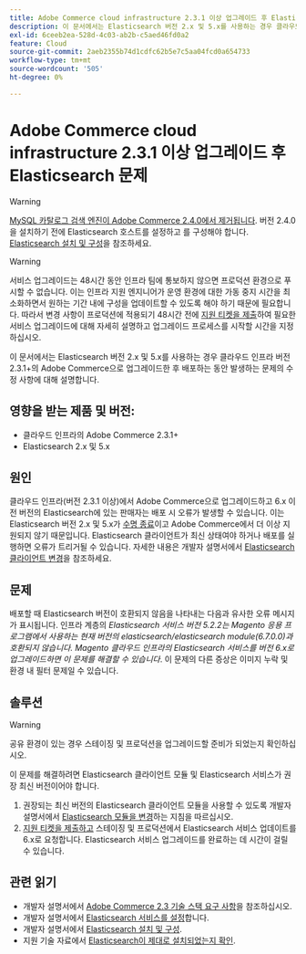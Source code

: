 ```yaml
---
title: Adobe Commerce cloud infrastructure 2.3.1 이상 업그레이드 후 Elasticsearch 문제
description: 이 문서에서는 Elasticsearch 버전 2.x 및 5.x를 사용하는 경우 클라우드 인프라 버전 2.3.1+의 Adobe Commerce으로 업그레이드한 후 배포하는 동안 발생하는 문제의 수정 사항에 대해 설명합니다.
exl-id: 6ceeb2ea-528d-4c03-ab2b-c5aed46fd0a2
feature: Cloud
source-git-commit: 2aeb2355b74d1cdfc62b5e7c5aa04fcd0a654733
workflow-type: tm+mt
source-wordcount: '505'
ht-degree: 0%

---
```


# Adobe Commerce cloud infrastructure 2.3.1 이상 업그레이드 후 Elasticsearch 문제

>[!WARNING]
>
>[MySQL 카탈로그 검색 엔진이 Adobe Commerce 2.4.0에서 제거됩니다](/help/announcements/adobe-commerce-announcements/mysql-catalog-search-engine-will-be-removed-in-magento-2-4-0.md). 버전 2.4.0을 설치하기 전에 Elasticsearch 호스트를 설정하고 를 구성해야 합니다. [Elasticsearch 설치 및 구성](https://experienceleague.adobe.com/en/docs/commerce-operations/configuration-guide/search/overview-search)을 참조하세요.

>[!WARNING]
>
>서비스 업그레이드는 48시간 동안 인프라 팀에 통보하지 않으면 프로덕션 환경으로 푸시할 수 없습니다. 이는 인프라 지원 엔지니어가 운영 환경에 대한 가동 중지 시간을 최소화하면서 원하는 기간 내에 구성을 업데이트할 수 있도록 해야 하기 때문에 필요합니다. 따라서 변경 사항이 프로덕션에 적용되기 48시간 전에 [지원 티켓을 제출](/help/help-center-guide/help-center/magento-help-center-user-guide.md#submit-ticket)하여 필요한 서비스 업그레이드에 대해 자세히 설명하고 업그레이드 프로세스를 시작할 시간을 지정하십시오.

이 문서에서는 Elasticsearch 버전 2.x 및 5.x를 사용하는 경우 클라우드 인프라 버전 2.3.1+의 Adobe Commerce으로 업그레이드한 후 배포하는 동안 발생하는 문제의 수정 사항에 대해 설명합니다.

## 영향을 받는 제품 및 버전:

* 클라우드 인프라의 Adobe Commerce 2.3.1+
* Elasticsearch 2.x 및 5.x

## 원인

클라우드 인프라(버전 2.3.1 이상)에서 Adobe Commerce으로 업그레이드하고 6.x 이전 버전의 Elasticsearch에 있는 판매자는 배포 시 오류가 발생할 수 있습니다. 이는 Elasticsearch 버전 2.x 및 5.x가 [수명 종료](https://www.elastic.co/support/eol)이고 Adobe Commerce에서 더 이상 지원되지 않기 때문입니다. Elasticsearch 클라이언트가 최신 상태여야 하거나 배포를 실행하면 오류가 트리거될 수 있습니다. 자세한 내용은 개발자 설명서에서 [Elasticsearch 클라이언트 변경](https://experienceleague.adobe.com/en/docs/commerce-operations/configuration-guide/search/overview-search)을 참조하세요.

## 문제

배포할 때 Elasticsearch 버전이 호환되지 않음을 나타내는 다음과 유사한 오류 메시지가 표시됩니다. 인프라 계층의 *Elasticsearch 서비스 버전 5.2.2는 Magento 응용 프로그램에서 사용하는 현재 버전의 elasticsearch/elasticsearch module(6.7.0.0)과 호환되지 않습니다.* *Magento 클라우드 인프라의 Elasticsearch 서비스를 버전 6.x로 업그레이드하면 이 문제를 해결할 수 있습니다*. 이 문제의 다른 증상은 이미지 누락 및 환경 내 필터 문제일 수 있습니다.

## 솔루션

>[!WARNING]
>
>공유 환경이 있는 경우 스테이징 및 프로덕션을 업그레이드할 준비가 되었는지 확인하십시오.

이 문제를 해결하려면 Elasticsearch 클라이언트 모듈 및 Elasticsearch 서비스가 권장 최신 버전이어야 합니다.

1. 권장되는 최신 버전의 Elasticsearch 클라이언트 모듈을 사용할 수 있도록 개발자 설명서에서 [Elasticsearch 모듈을 변경](https://experienceleague.adobe.com/en/docs/commerce-operations/configuration-guide/search/overview-search)하는 지침을 따르십시오.
1. [지원 티켓을 제출하고](/help/help-center-guide/help-center/magento-help-center-user-guide.md#submit-ticket) 스테이징 및 프로덕션에서 Elasticsearch 서비스 업데이트를 6.x로 요청합니다. Elasticsearch 서비스 업그레이드를 완료하는 데 시간이 걸릴 수 있습니다.

## 관련 읽기

* 개발자 설명서에서 [Adobe Commerce 2.3 기술 스택 요구 사항](https://experienceleague.adobe.com/en/docs/commerce-operations/installation-guide/overview)을 참조하십시오.
* 개발자 설명서에서 [Elasticsearch 서비스를 설정](https://experienceleague.adobe.com/en/docs/commerce-cloud-service/user-guide/configure/service/elasticsearch)합니다.
* 개발자 설명서에서 [Elasticsearch 설치 및 구성](https://experienceleague.adobe.com/en/docs/commerce-operations/configuration-guide/search/overview-search).
* 지원 기술 자료에서 [Elasticsearch이 제대로 설치되었는지 확인](/help/troubleshooting/elasticsearch/ensure-elasticsearch-is-installed-properly.md).
